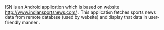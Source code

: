 ISN is an Android application which is based on website http://www.indiansportsnews.com/ . This application fetches sports news data from remote database (used by website) and display that data in user-friendly manner .
